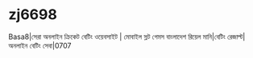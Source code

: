 # zj6698
Basa8|সেরা অনলাইন ক্রিকেট বেটিং ওয়েবসাইট | মোবাইল স্লট গেমস বাংলাদেশ রিয়েল মানি|বেটিং রেজাল্ট|অনলাইন বেটিং সেবা|0707
